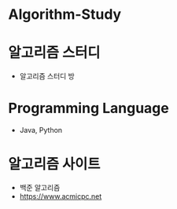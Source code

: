 # Algorithm-Study

# 알고리즘 스터디

+ 알고리즘 스터디 방 

# Programming Language

+ Java, Python

# 알고리즘 사이트

+ 백준 알고리즘
+ https://www.acmicpc.net
